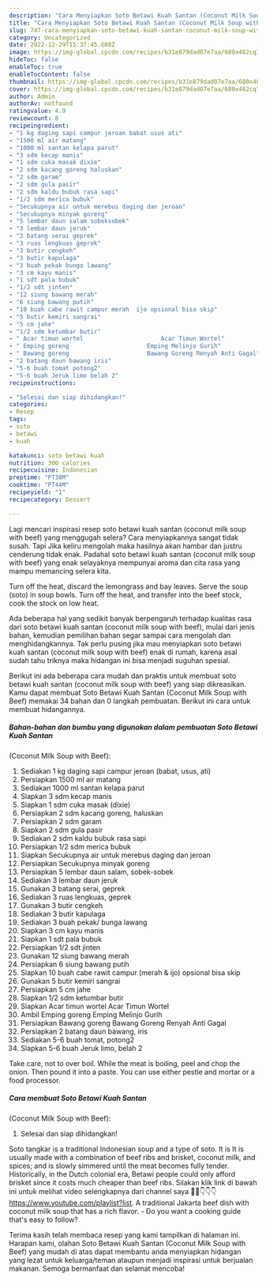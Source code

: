 ```yaml
---
description: "Cara Menyiapkan Soto Betawi Kuah Santan (Coconut Milk Soup with Beef) yang Enak, Buat Buka Puasa Lezat"
title: "Cara Menyiapkan Soto Betawi Kuah Santan (Coconut Milk Soup with Beef) yang Enak, Buat Buka Puasa Lezat"
slug: 747-cara-menyiapkan-soto-betawi-kuah-santan-coconut-milk-soup-with-beef-yang-enak-buat-buka-puasa-lezat
category: Uncategorized
date: 2022-12-29T15:37:45.608Z
image: https://img-global.cpcdn.com/recipes/b31e879dad07e7aa/680x482cq70/soto-betawi-kuah-santan-coconut-milk-soup-with-beef-foto-resep-utama.jpg
hideToc: false
enableToc: true
enableTocContent: false
thumbnail: https://img-global.cpcdn.com/recipes/b31e879dad07e7aa/680x482cq70/soto-betawi-kuah-santan-coconut-milk-soup-with-beef-foto-resep-utama.jpg
cover: https://img-global.cpcdn.com/recipes/b31e879dad07e7aa/680x482cq70/soto-betawi-kuah-santan-coconut-milk-soup-with-beef-foto-resep-utama.jpg
author: Admin
authorAv: notfound
ratingvalue: 4.9
reviewcount: 8
recipeingredient:
- "1 kg daging sapi campur jeroan babat usus ati"
- "1500 ml air matang"
- "1000 ml santan kelapa parut"
- "3 sdm kecap manis"
- "1 sdm cuka masak dixie"
- "2 sdm kacang goreng haluskan"
- "2 sdm garam"
- "2 sdm gula pasir"
- "2 sdm kaldu bubuk rasa sapi"
- "1/2 sdm merica bubuk"
- "Secukupnya air untuk merebus daging dan jeroan"
- "Secukupnya minyak goreng"
- "5 lembar daun salam sobeksobek"
- "3 lembar daun jeruk"
- "3 batang serai geprek"
- "3 ruas lengkuas geprek"
- "3 butir cengkeh"
- "3 butir kapulaga"
- "3 buah pekak bunga lawang"
- "3 cm kayu manis"
- "1 sdt pala bubuk"
- "1/2 sdt jinten"
- "12 siung bawang merah"
- "6 siung bawang putih"
- "10 buah cabe rawit campur merah  ijo opsional bisa skip"
- "5 butir kemiri sangrai"
- "5 cm jahe"
- "1/2 sdm ketumbar butir"
- " Acar timun wortel                      Acar Timun Wortel"
- " Emping goreng                      Emping Melinjo Gurih"
- " Bawang goreng                      Bawang Goreng Renyah Anti Gagal"
- "2 batang daun bawang iris"
- "5-6 buah tomat potong2"
- "5-6 buah Jeruk limo belah 2"
recipeinstructions:

- "Selesai dan siap dihidangkan!"
categories:
- Resep
tags:
- soto
- betawi
- kuah

katakunci: soto betawi kuah 
nutrition: 300 calories
recipecuisine: Indonesian
preptime: "PT38M"
cooktime: "PT44M"
recipeyield: "1"
recipecategory: Dessert

---
```



Lagi mencari inspirasi resep soto betawi kuah santan
(coconut milk soup with beef) yang menggugah selera? Cara menyiapkannya sangat tidak susah. Tapi Jika keliru mengolah maka hasilnya akan hambar dan justru cenderung tidak enak. Padahal soto betawi kuah santan
(coconut milk soup with beef) yang enak selayaknya mempunyai aroma dan cita rasa yang mampu memancing selera kita.


Turn off the heat, discard the lemongrass and bay leaves. Serve the soup (soto) in soup bowls. Turn off the heat, and transfer into the beef stock, cook the stock on low heat.

Ada beberapa hal yang sedikit banyak berpengaruh terhadap kualitas rasa dari soto betawi kuah santan
(coconut milk soup with beef), mulai dari jenis bahan, kemudian pemilihan bahan segar sampai cara mengolah dan menghidangkannya. Tak perlu pusing jika mau menyiapkan soto betawi kuah santan
(coconut milk soup with beef) enak di rumah, karena asal sudah tahu triknya maka hidangan ini bisa menjadi suguhan spesial.


Berikut ini ada beberapa cara mudah dan praktis untuk membuat soto betawi kuah santan
(coconut milk soup with beef) yang siap dikreasikan. Kamu dapat membuat Soto Betawi Kuah Santan
(Coconut Milk Soup with Beef) memakai 34 bahan dan 0 langkah pembuatan. Berikut ini cara untuk membuat hidangannya.

<!--inarticleads1-->

##### Bahan-bahan dan bumbu yang digunakan dalam pembuatan Soto Betawi Kuah Santan
(Coconut Milk Soup with Beef):

1. Sediakan 1 kg daging sapi campur jeroan (babat, usus, ati)
1. Persiapkan 1500 ml air matang
1. Sediakan 1000 ml santan kelapa parut
1. Siapkan 3 sdm kecap manis
1. Siapkan 1 sdm cuka masak (dixie)
1. Persiapkan 2 sdm kacang goreng, haluskan
1. Persiapkan 2 sdm garam
1. Siapkan 2 sdm gula pasir
1. Sediakan 2 sdm kaldu bubuk rasa sapi
1. Persiapkan 1/2 sdm merica bubuk
1. Siapkan Secukupnya air untuk merebus daging dan jeroan
1. Persiapkan Secukupnya minyak goreng
1. Persiapkan 5 lembar daun salam, sobek-sobek
1. Sediakan 3 lembar daun jeruk
1. Gunakan 3 batang serai, geprek
1. Sediakan 3 ruas lengkuas, geprek
1. Gunakan 3 butir cengkeh
1. Sediakan 3 butir kapulaga
1. Sediakan 3 buah pekak/ bunga lawang
1. Siapkan 3 cm kayu manis
1. Siapkan 1 sdt pala bubuk
1. Persiapkan 1/2 sdt jinten
1. Gunakan 12 siung bawang merah
1. Persiapkan 6 siung bawang putih
1. Siapkan 10 buah cabe rawit campur (merah &amp; ijo) opsional bisa skip
1. Gunakan 5 butir kemiri sangrai
1. Persiapkan 5 cm jahe
1. Siapkan 1/2 sdm ketumbar butir
1. Siapkan  Acar timun wortel                      Acar Timun Wortel
1. Ambil  Emping goreng                      Emping Melinjo Gurih
1. Persiapkan  Bawang goreng                      Bawang Goreng Renyah Anti Gagal
1. Persiapkan 2 batang daun bawang, iris
1. Sediakan 5-6 buah tomat, potong2
1. Siapkan 5-6 buah Jeruk limo, belah 2


Take care, not to over boil. While the meat is boiling, peel and chop the onion. Then pound it into a paste. You can use either pestle and mortar or a food processor. 

<!--inarticleads2-->

##### Cara membuat Soto Betawi Kuah Santan
(Coconut Milk Soup with Beef):


1. Selesai dan siap dihidangkan!

Soto tangkar is a traditional Indonesian soup and a type of soto. It is It is usually made with a combination of beef ribs and brisket, coconut milk, and spices; and is slowly simmered until the meat becomes fully tender. Historically, in the Dutch colonial era, Betawi people could only afford brisket since it costs much cheaper than beef ribs. Silakan klik link di bawah ini untuk melihat video selengkapnya dari channel saya 👩‍🍳👇👇👇https://www.youtube.com/playlist?list. A traditional Jakarta beef dish with coconut milk soup that has a rich flavor. - Do you want a cooking guide that&#39;s easy to follow? 

Terima kasih telah membaca resep yang kami tampilkan di halaman ini. Harapan kami, olahan Soto Betawi Kuah Santan
(Coconut Milk Soup with Beef) yang mudah di atas dapat membantu anda menyiapkan hidangan yang lezat untuk keluarga/teman ataupun menjadi inspirasi untuk berjualan makanan. Semoga bermanfaat dan selamat mencoba!
